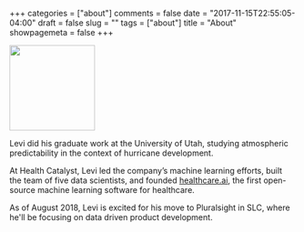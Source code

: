 +++
categories = ["about"]
comments = false
date = "2017-11-15T22:55:05-04:00"
draft = false
slug = ""
tags = ["about"]
title = "About"
showpagemeta = false
+++

<img src="/img/headshot.jpg" width="150">

Levi did his graduate work at the University of Utah, studying atmospheric predictability in the context of hurricane development.
 
At Health Catalyst, Levi led the company’s machine learning efforts, built the team of five data scientists, and founded [healthcare.ai](http://healthcare.ai), the first open-source machine learning software for healthcare.

As of August 2018, Levi is excited for his move to Pluralsight in SLC, where he'll be focusing on data driven product development.
